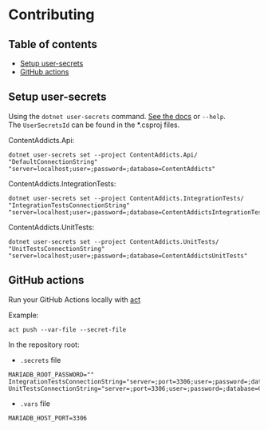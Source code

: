 # Contributing

## Table of contents

- [Setup user-secrets](#setup-user-secrets)
- [GitHub actions](#github-actions)

## Setup user-secrets

Using the `dotnet user-secrets` command. [See the docs](https://learn.microsoft.com/en-us/aspnet/core/security/app-secrets) or `--help`.  
The `UserSecretsId` can be found in the *.csproj files.

ContentAddicts.Api:

```text
dotnet user-secrets set --project ContentAddicts.Api/ "DefaultConnectionString" "server=localhost;user=;password=;database=ContentAddicts"
```

ContentAddicts.IntegrationTests:

```text
dotnet user-secrets set --project ContentAddicts.IntegrationTests/ "IntegrationTestsConnectionString" "server=localhost;user=;password=;database=ContentAddictsIntegrationTests"
```

ContentAddicts.UnitTests:

```text
dotnet user-secrets set --project ContentAddicts.UnitTests/ "UnitTestsConnectionString" "server=localhost;user=;password=;database=ContentAddictsUnitTests"
```

## GitHub actions

Run your GitHub Actions locally with [act](https://github.com/nektos/act)

Example:

```text
act push --var-file --secret-file
```

In the repository root:

- `.secrets` file

```text
MARIADB_ROOT_PASSWORD=""
IntegrationTestsConnectionString="server=;port=3306;user=;password=;database=ContentAddictsIntegrationTests"
UnitTestsConnectionString="server=;port=3306;user=;password=;database=ContentAddictsUnitTests"
```

- `.vars` file

```text
MARIADB_HOST_PORT=3306
```
